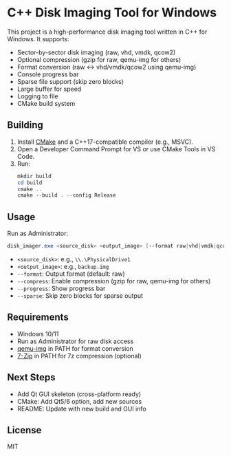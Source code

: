 # C++ Disk Imaging Tool for Windows

This project is a high-performance disk imaging tool written in C++ for Windows. It supports:
- Sector-by-sector disk imaging (raw, vhd, vmdk, qcow2)
- Optional compression (gzip for raw, qemu-img for others)
- Format conversion (raw <-> vhd/vmdk/qcow2 using qemu-img)
- Console progress bar
- Sparse file support (skip zero blocks)
- Large buffer for speed
- Logging to file
- CMake build system

## Building

1. Install [CMake](https://cmake.org/download/) and a C++17-compatible compiler (e.g., MSVC).
2. Open a Developer Command Prompt for VS or use CMake Tools in VS Code.
3. Run:
   ```powershell
   mkdir build
   cd build
   cmake ..
   cmake --build . --config Release
   ```

## Usage

Run as Administrator:
```powershell
disk_imager.exe <source_disk> <output_image> [--format raw|vhd|vmdk|qcow2] [--compress] [--progress] [--sparse]
```

- `<source_disk>`: e.g., `\\.\PhysicalDrive1`
- `<output_image>`: e.g., `backup.img`
- `--format`: Output format (default: raw)
- `--compress`: Enable compression (gzip for raw, qemu-img for others)
- `--progress`: Show progress bar
- `--sparse`: Skip zero blocks for sparse output

## Requirements
- Windows 10/11
- Run as Administrator for raw disk access
- [qemu-img](https://qemu.weilnetz.de/w64/) in PATH for format conversion
- [7-Zip](https://www.7-zip.org/) in PATH for 7z compression (optional)

## Next Steps
- Add Qt GUI skeleton (cross-platform ready)
- CMake: Add Qt5/6 option, add new sources
- README: Update with new build and GUI info

## License
MIT
